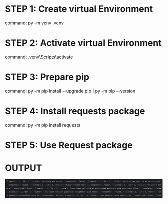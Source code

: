 # STEP 1: Create virtual Environment
command: py -m venv .venv
# STEP 2: Activate virtual Environment
command: .venv\Scripts\activate
# STEP 3: Prepare pip
command: py -m pip install --upgrade pip |
         py -m pip --version
# STEP 4: Install requests package
command: py -m pip install requests
# STEP 5: Use Request package
# OUTPUT
![img.png](img.png)